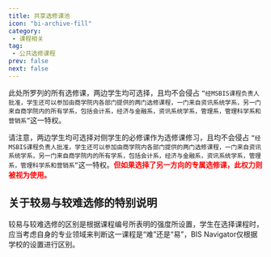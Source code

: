 ```yaml
---
title: 共享选修课池
icon: "bi-archive-fill"
category:
 - 课程相关
tag:
 - 公共选修课程
prev: false
next: false
---
```



此处所罗列的所有选修课，两边学生均可选择，且均不会侵占 `“经MSBIS课程负责人批准，学生还可以参加由商学院内各部门提供的两门选修课程，一门来自资讯系统学系，另一门来自商学院内的所有学系，包括会计系，经济与金融系，资讯系统学系，管理系，管理科学系和营销系”`这一特权。

请注意，两边学生均可选择对侧学生的必修课作为选修课修习，且均不会侵占 `“经MSBIS课程负责人批准，学生还可以参加由商学院内各部门提供的两门选修课程，一门来自资讯系统学系，另一门来自商学院内的所有学系，包括会计系，经济与金融系，资讯系统学系，管理系，管理科学系和营销系”`这一特权。**<font color='red'>但如果选择了另一方向的专属选修课，此权力则被视为使用。</font>**

## 关于较易与较难选修的特别说明

较易与较难选修的区别是根据课程编号所表明的强度所设置，学生在选择课程时，应当考虑自身的专业领域来判断这一课程是“难”还是“易”，BIS Navigator仅根据学校的设置进行区别。
